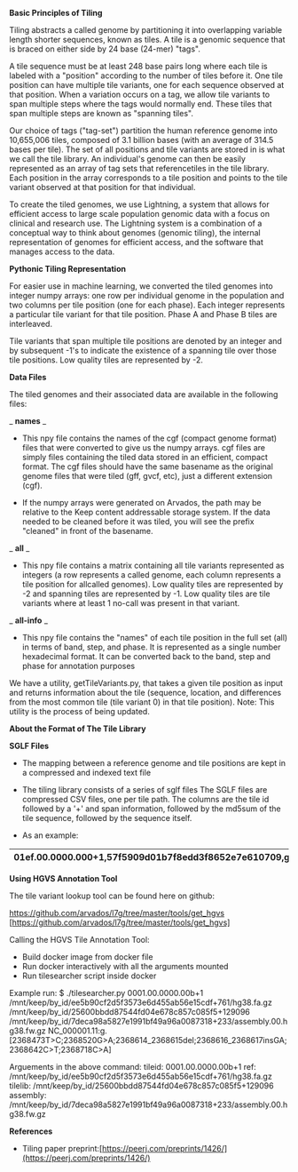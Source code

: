 **Basic Principles of Tiling**

Tiling abstracts a called genome by partitioning it into overlapping variable length shorter sequences, known as tiles. A tile is a genomic sequence that is braced on either side by 24 base (24-mer) &quot;tags&quot;.

A tile sequence must be at least 248 base pairs long where each tile is labeled with a &quot;position&quot; according to the number of tiles before it. One tile position can have multiple tile variants, one for each sequence observed at that position. When a variation occurs on a tag, we allow tile variants to span multiple steps where the tags would normally end. These tiles that span multiple steps are known as &quot;spanning tiles&quot;.

Our choice of tags (&quot;tag-set&quot;) partition the human reference genome into 10,655,006 tiles, composed of 3.1 billion bases (with an average of 314.5 bases per tile). The set of all positions and tile variants are stored in is what we call the tile library. An individual&#39;s genome can then be easily represented as an array of tag sets that referencetiles in the tile library. Each position in the array corresponds to a tile position and points to the tile variant observed at that position for that individual.

To create the tiled genomes, we use Lightning, a system that allows for efficient access to large scale population genomic data with a focus on clinical and research use. The Lightning system is a combination of a conceptual way to think about genomes (genomic tiling), the internal representation of genomes for efficient access, and the software that manages access to the data.

**Pythonic Tiling Representation**

For easier use in machine learning, we converted the tiled genomes into integer numpy arrays: one row per individual genome in the population and two columns per tile position (one for each phase). Each integer represents a particular tile variant for that tile position. Phase A and Phase B tiles are interleaved.

Tile variants that span multiple tile positions are denoted by an integer and by subsequent -1&#39;s to indicate the existence of a spanning tile over those tile positions. Low quality tiles are represented by -2.

**Data Files**

The tiled genomes and their associated data are available in the following files:

_ **names** _

* This npy file contains the names of the cgf (compact genome format) files that were converted to give us the numpy arrays. cgf files are simply files containing the tiled data stored in an efficient, compact format. The cgf files should have the same basename as the original genome files that were tiled (gff, gvcf, etc), just a different extension (cgf).

* If the numpy arrays were generated on Arvados, the path may be relative to the Keep content addressable storage system. If the data needed to be cleaned before it was tiled, you will see the prefix &quot;cleaned&quot; in front of the basename.

_ **all** _

* This npy file contains a matrix containing all tile variants represented as integers (a row represents a called genome, each column represents a tile position for allcalled genomes). Low quality tiles are represented by -2 and spanning tiles are represented by -1. Low quality tiles are tile variants where at least 1 no-call was present in that variant.

_ **all-info** _

* This npy file contains the &quot;names&quot; of each tile position in the full set (all) in terms of band, step, and phase. It is represented as a single number hexadecimal format. It can be converted back to the band, step and phase for annotation purposes

We have a utility, getTileVariants.py, that takes a given tile position as input and returns information about the tile (sequence, location, and differences from the most common tile (tile variant 0) in that tile position). Note: This utility is the process of being updated.

**About the Format of The Tile Library**

**SGLF Files**

* The mapping between a reference genome and tile positions are kept in a compressed and indexed text file

* The tiling library consists of a series of sglf files The SGLF files are compressed CSV files, one per tile path. The columns are the tile id followed by a &#39;+&#39; and span information, followed by the md5sum of the tile sequence, followed by the sequence itself.

* As an example:

| 01ef.00.0000.000+1,57f5909d01b7f8edd3f8652e7e610709,ggtgaatgttggctgtggagaatgaatccgaatcacttaggtcaaaagatgactaattccaaacacttttgctctatgcctgtttttatggtggccactctttgctctcaaacagggctcagaagaagagtgccaacaagtttctccacagaggggcactggctggcatccctgtaatacgcggtttgtagagaatgaaagcagctttggttttcttttgtacga |
| --- |

**Using HGVS Annotation Tool**

The tile variant lookup tool can be found here on github:

https://github.com/arvados/l7g/tree/master/tools/get_hgvs [https://github.com/arvados/l7g/tree/master/tools/get_hgvs]

Calling the HGVS Tile Annotation Tool:

* Build docker image from docker file
* Run docker interactively with all the arguments mounted
* Run tilesearcher script inside docker

Example run:
$ ./tilesearcher.py 0001.00.0000.00b+1 /mnt/keep/by_id/ee5b90cf2d5f3573e6d455ab56e15cdf+761/hg38.fa.gz /mnt/keep/by_id/25600bbdd87544fd04e678c857c085f5+129096 /mnt/keep/by_id/7deca98a5827e1991bf49a96a0087318+233/assembly.00.hg38.fw.gz
NC_000001.11:g.[2368473T>C;2368520G>A;2368614_2368615del;2368616_2368617insGA;2368642C>T;2368718C>A]

Arguements in the above command:
tileid: 0001.00.0000.00b+1
ref: /mnt/keep/by_id/ee5b90cf2d5f3573e6d455ab56e15cdf+761/hg38.fa.gz
tilelib: /mnt/keep/by_id/25600bbdd87544fd04e678c857c085f5+129096
assembly: /mnt/keep/by_id/7deca98a5827e1991bf49a96a0087318+233/assembly.00.hg38.fw.gz


**References**

* Tiling paper preprint:[https://peerj.com/preprints/1426/](https://peerj.com/preprints/1426/)
